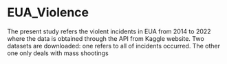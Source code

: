 # EUA_Violence
The present study refers the violent incidents in EUA from 2014 to 2022 where the data is obtained through the API from Kaggle website. Two datasets are downloaded: one refers to all of incidents occurred. The other one only deals with mass shootings
